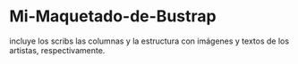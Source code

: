 # Mi-Maquetado-de-Bustrap
incluye los scribs  las columnas  y  la estructura con imágenes y textos de los artistas, respectivamente. 
